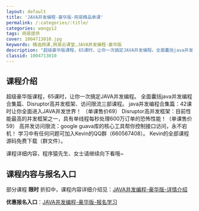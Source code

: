 ```yaml
---
layout: default
title: 'JAVA并发编程-豪华版-网易精品单课'
permalink: /:categories/:title/
categories: wangyi2
tags: 网易提供
cover: 1004713010.jpg
keywords: 精选网课,网易云课堂,JAVA并发编程-豪华版
description: "超级豪华版课程，65课时，让你一次搞定JAVA并发编程。全面囊括java并发编程合集篇、Disruptor高并发框架、访问限流三部课程。java并发编程合集篇：42课时让你全面进入JAVA并"
classid: 1004713010
---
```


## 课程介绍

超级豪华版课程，65课时，让你一次搞定JAVA并发编程。
全面囊括java并发编程合集篇、Disruptor高并发框架、访问限流三部课程。
java并发编程合集篇：42课时让你全面进入JAVA并发世界！ （单课售价69）
Disruptor高并发框架：目前性能最高的并发框架之一，具有单线程每秒处理600万订单的恐怖性能！（单课售价59）
高并发访问限流：google guava库的核心工具帮你控制接口访问，永不宕机！
学习中有任何问题可加入Kevin的QQ群（660567408）。
Kevin的全部课程源码免费下载（群文件）。

课程详细内容，程序猿先生、女士请继续向下看哦~

## 课程内容与报名入口

部分课程 **限时** 折扣中，课程内容详细介绍见：[JAVA并发编程-豪华版-详情介绍](https://study.163.com/course/introduction/1004713010.htm?share=1&shareId=1025206652&utm_campaign=share&utm_medium=iphoneShare&utm_source=&utm_u=1025206652)

**优惠报名入口**：[JAVA并发编程-豪华版-报名学习](https://study.163.com/course/introduction/1004713010.htm?share=1&shareId=1025206652&utm_campaign=share&utm_medium=iphoneShare&utm_source=&utm_u=1025206652)

